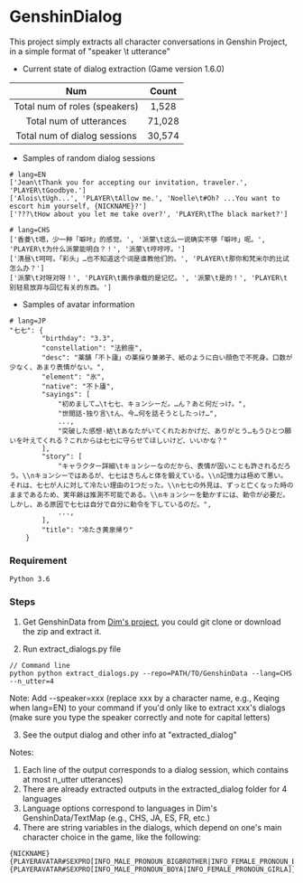 # GenshinDialog
This project simply extracts all character conversations in Genshin Project, in a simple format of "speaker \t utterance"

- Current state of dialog extraction (Game version 1.6.0)

| Num  | Count | 
:-----------: | :-----------:  |
| Total num of roles (speakers)   | 1,528  |
| Total num of utterances  | 71,028  |
| Total num of dialog sessions  | 30,574 |

- Samples of random dialog sessions
~~~
# lang=EN
['Jean\tThank you for accepting our invitation, traveler.', 'PLAYER\tGoodbye.']
['Alois\tUgh...', 'PLAYER\tAllow me.', 'Noelle\t#Oh? ...You want to escort him yourself, {NICKNAME}?']
['???\tHow about you let me take over?', 'PLAYER\tThe black market?']

# lang=CHS
['香菱\t嗯，少一种「噼咔」的感觉。', '派蒙\t这么一说确实不够「噼咔」呢。', 'PLAYER\t为什么派蒙能明白？！', '派蒙\t哼哼哼。']
['清昼\t呵呵，「彩头」…也不知道这个词是谁教他们的。', 'PLAYER\t那你和梵米尔的比试怎么办？']
['派蒙\t对呀对呀！', 'PLAYER\t画作承载的是记忆。', '派蒙\t是的！', 'PLAYER\t别轻易放弃与回忆有关的东西。']
~~~
- Samples of avatar information
~~~
# lang=JP
"七七": {
        "birthday": "3.3",
        "constellation": "法鈴座",
        "desc": "薬舗「不卜廬」の薬採り兼弟子、紙のように白い顔色で不死身。口数が少なく、あまり表情がない。",
        "element": "氷",
        "native": "不卜廬",
        "sayings": [
            "初めまして…\t七七、キョンシーだ。…ん？あと何だっけ。",
            "世間話·独り言\tん、今…何を話そうとしたっけ…",
            ...,
            "突破した感想·結\tあなたがいてくれたおかげだ、ありがとう…もうひとつ願いを叶えてくれる？これからは七七に守らせてほしいけど、いいかな？"
        ],
        "story": [
            "キャラクター詳細\tキョンシーなのだから、表情が固いことも許されるだろう。\\nキョンシーではあるが、七七はきちんと体を鍛えている。\\n記憶力は極めて悪い。それは、七七が人に対して冷たい理由の1つだった。\\n七七の外見は、ずっと亡くなった時のままであるため、実年齢は推測不可能である。\\nキョンシーを動かすには、勅令が必要だ。しかし、ある原因で七七は自分で自分に勅令を下しているのだ。",
            ...,
        ],
        "title": "冷たき黄泉帰り"
    }
~~~

### Requirement
~~~
Python 3.6
~~~

### Steps
1. Get GenshinData from [Dim's project](https://github.com/Dimbreath/GenshinData), you could git clone or download the zip and extract it.

2. Run extract_dialogs.py file
~~~
// Command line
python python extract_dialogs.py --repo=PATH/TO/GenshinData --lang=CHS --n_utter=4
~~~
Note: Add --speaker=xxx (replace xxx by a character name, e.g., Keqing when lang=EN) to your command if you'd only like to extract xxx's dialogs (make sure you type the speaker correctly and note for capital letters)

3. See the output dialog and other info at "extracted_dialog"

Notes:

1. Each line of the output corresponds to a dialog session, which contains at most n_utter utterances)
2. There are already extracted outputs in the extracted_dialog folder for 4 languages
3. Language options correspond to languages in Dim's GenshinData/TextMap (e.g., CHS, JA, ES, FR, etc.)
4. There are string variables in the dialogs, which depend on one's main character choice in the game, like the following:
~~~
{NICKNAME}
{PLAYERAVATAR#SEXPRO[INFO_MALE_PRONOUN_BIGBROTHER|INFO_FEMALE_PRONOUN_BIGSISTER]}
{PLAYERAVATAR#SEXPRO[INFO_MALE_PRONOUN_BOYA|INFO_FEMALE_PRONOUN_GIRLA]}
~~~